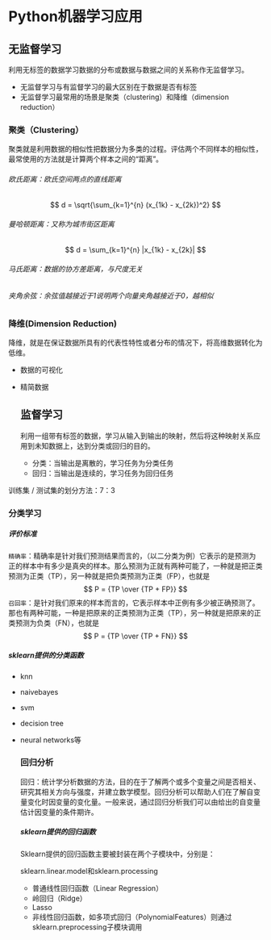 # Python机器学习应用

## 无监督学习

利用无标签的数据学习数据的分布或数据与数据之间的关系称作无监督学习。

+ 无监督学习与有监督学习的最大区别在于数据是否有标签
+ 无监督学习最常用的场景是聚类（clustering）和降维（dimension reduction）

### 聚类（Clustering）

聚类就是利用数据的相似性把数据分为多类的过程。评估两个不同样本的相似性，最常使用的方法就是计算两个样本之间的“距离”。

###### 欧氏距离：欧氏空间两点的直线距离

$$
d = \sqrt{\sum_{k=1}^{n} (x_{1k} - x_{2k})^2}
$$

###### 曼哈顿距离：又称为城市街区距离

$$
d = \sum_{k=1}^{n} |x_{1k} - x_{2k}|
$$

###### 马氏距离：数据的协方差距离，与尺度无关

###### 夹角余弦：余弦值越接近于1说明两个向量夹角越接近于0，越相似

###  降维(Dimension Reduction)

降维，就是在保证数据所具有的代表性特性或者分布的情况下，将高维数据转化为低维。

+ 数据的可视化

+ 精简数据

  ## 监督学习

  利用一组带有标签的数据，学习从输入到输出的映射，然后将这种映射关系应用到未知数据上，达到分类或回归的目的。

  + 分类：当输出是离散的，学习任务为分类任务
  + 回归：当输出是连续的，学习任务为回归任务

训练集 / 测试集的划分方法：7：3

### 分类学习

##### 评价标准

`精确率`：精确率是针对我们预测结果而言的，（以二分类为例）它表示的是预测为正的样本中有多少是真央的样本。那么预测为正就有两种可能了，一种就是把正类预测为正类（TP），另一种就是把负类预测为正类（FP），也就是
$$
P = {TP \over {TP + FP}}
$$
`召回率`：是针对我们原来的样本而言的，它表示样本中正例有多少被正确预测了。那也有两种可能，一种是把原来的正类预测为正类（TP），另一种就是把原来的正类预测为负类（FN），也就是
$$
P = {TP \over {TP + FN}}
$$

##### sklearn提供的分类函数

+ knn

+ naivebayes

+ svm

+ decision tree

+ neural networks等

  ### 回归分析

  回归：统计学分析数据的方法，目的在于了解两个或多个变量之间是否相关、研究其相关方向与强度，并建立数学模型。回归分析可以帮助人们在了解自变量变化时因变量的变化量。一般来说，通过回归分析我们可以由给出的自变量估计因变量的条件期许。

  ##### sklearn提供的回归函数

  Sklearn提供的回归函数主要被封装在两个子模块中，分别是：

  sklearn.linear.model和sklearn.processing

  + 普通线性回归函数（Linear Regression）
  + 岭回归（Ridge）
  + Lasso
  + 非线性回归函数，如多项式回归（PolynomialFeatures）则通过sklearn.preprocessing子模块调用

  

  